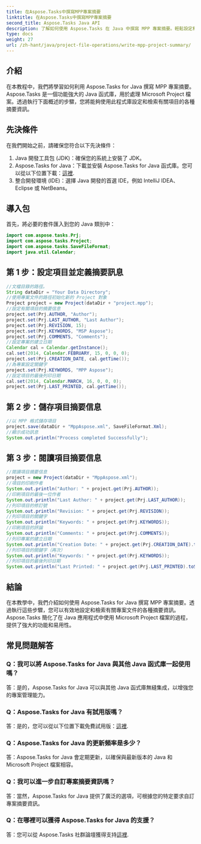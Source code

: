 ```yaml
---
title: 在Aspose.Tasks中撰寫MPP專案摘要
linktitle: 在Aspose.Tasks中撰寫MPP專案摘要
second_title: Aspose.Tasks Java API
description: 了解如何使用 Aspose.Tasks 在 Java 中撰寫 MPP 專案摘要。輕鬆設定和檢索項目資訊。
type: docs
weight: 27
url: /zh-hant/java/project-file-operations/write-mpp-project-summary/
---
```

## 介紹
在本教程中，我們將學習如何利用 Aspose.Tasks for Java 撰寫 MPP 專案摘要。 Aspose.Tasks 是一個功能強大的 Java 函式庫，用於處理 Microsoft Project 檔案。透過執行下面概述的步驟，您將能夠使用此程式庫設定和檢索有關項目的各種摘要資訊。
## 先決條件
在我們開始之前，請確保您符合以下先決條件：
1. Java 開發工具包 (JDK)：確保您的系統上安裝了 JDK。
2.  Aspose.Tasks for Java：下載並安裝 Aspose.Tasks for Java 函式庫。您可以從以下位置下載：[這裡](https://releases.aspose.com/tasks/java/).
3. 整合開發環境 (IDE)：選擇 Java 開發的首選 IDE，例如 IntelliJ IDEA、Eclipse 或 NetBeans。

## 導入包
首先，將必要的套件匯入到您的 Java 類別中：
```java
import com.aspose.tasks.Prj;
import com.aspose.tasks.Project;
import com.aspose.tasks.SaveFileFormat;
import java.util.Calendar;
```
## 第 1 步：設定項目並定義摘要訊息
```java
//文檔目錄的路徑。
String dataDir = "Your Data Directory";
//使用專案文件的路徑初始化新的 Project 對象
Project project = new Project(dataDir + "project.mpp");
//設定有關項目的摘要信息
project.set(Prj.AUTHOR, "Author");
project.set(Prj.LAST_AUTHOR, "Last Author");
project.set(Prj.REVISION, 15);
project.set(Prj.KEYWORDS, "MSP Aspose");
project.set(Prj.COMMENTS, "Comments");
//設定專案的建立日期
Calendar cal = Calendar.getInstance();
cal.set(2014, Calendar.FEBRUARY, 15, 0, 0, 0);
project.set(Prj.CREATION_DATE, cal.getTime());
//為專案設定關鍵字
project.set(Prj.KEYWORDS, "MPP Aspose");
//設定項目的最後列印日期
cal.set(2014, Calendar.MARCH, 16, 0, 0, 0);
project.set(Prj.LAST_PRINTED, cal.getTime());
```
## 第 2 步：儲存項目摘要信息
```java
//以 MPP 格式儲存項目
project.save(dataDir + "MppAspose.xml", SaveFileFormat.Xml);
//顯示成功訊息
System.out.println("Process completed Successfully");
```
## 第 3 步：閱讀項目摘要信息
```java
//閱讀項目摘要信息
project = new Project(dataDir + "MppAspose.xml");
//項目的印刷作者
System.out.println("Author: " + project.get(Prj.AUTHOR));
//印刷項目的最後一位作者
System.out.println("Last Author: " + project.get(Prj.LAST_AUTHOR));
//列印項目的修訂號
System.out.println("Revision: " + project.get(Prj.REVISION));
//列印項目的關鍵字
System.out.println("Keywords: " + project.get(Prj.KEYWORDS));
//印刷項目的評論
System.out.println("Comments: " + project.get(Prj.COMMENTS));
//列印專案的建立日期
System.out.println("Creation Date: " + project.get(Prj.CREATION_DATE).toString());
//列印項目的關鍵字（再次）
System.out.println("Keywords: " + project.get(Prj.KEYWORDS));
//列印項目的最後列印日期
System.out.println("Last Printed: " + project.get(Prj.LAST_PRINTED).toString());
```

## 結論
在本教學中，我們介紹如何使用 Aspose.Tasks for Java 撰寫 MPP 專案摘要。透過執行這些步驟，您可以有效地設定和檢索有關專案文件的各種摘要資訊。 Aspose.Tasks 簡化了在 Java 應用程式中使用 Microsoft Project 檔案的過程，提供了強大的功能和易用性。
## 常見問題解答
### Q：我可以將 Aspose.Tasks for Java 與其他 Java 函式庫一起使用嗎？
答：是的，Aspose.Tasks for Java 可以與其他 Java 函式庫無縫集成，以增強您的專案管理能力。
### Q：Aspose.Tasks for Java 有試用版嗎？
答：是的，您可以從以下位置下載免費試用版：[這裡](https://releases.aspose.com/).
### Q：Aspose.Tasks for Java 的更新頻率是多少？
答：Aspose.Tasks for Java 會定期更新，以確保與最新版本的 Java 和 Microsoft Project 檔案相容。
### Q：我可以進一步自訂專案摘要資訊嗎？
答：當然，Aspose.Tasks for Java 提供了廣泛的選項，可根據您的特定要求自訂專案摘要資訊。
### Q：在哪裡可以獲得 Aspose.Tasks for Java 的支援？
答：您可以從 Aspose.Tasks 社群論壇獲得支持[這裡](https://forum.aspose.com/c/tasks/15).